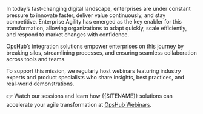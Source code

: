 In today’s fast-changing digital landscape, enterprises are under constant pressure to innovate faster, deliver value continuously, and stay competitive. Enterprise Agility has emerged as the key enabler for this transformation, allowing organizations to adapt quickly, scale efficiently, and respond to market changes with confidence.  

OpsHub’s integration solutions empower enterprises on this journey by breaking silos, streamlining processes, and ensuring seamless collaboration across tools and teams.  

To support this mission, we regularly host webinars featuring industry experts and product specialists who share insights, best practices, and real-world demonstrations.  

👉 Watch our sessions and learn how {{SITENAME}} solutions can accelerate your agile transformation at [OpsHub Webinars](https://www.opshub.com/webinars/).
